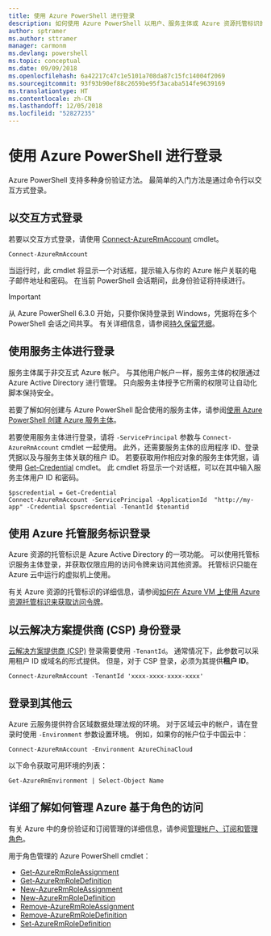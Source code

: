 ```yaml
---
title: 使用 Azure PowerShell 进行登录
description: 如何使用 Azure PowerShell 以用户、服务主体或 Azure 资源托管标识的形式登录。
author: sptramer
ms.author: sttramer
manager: carmonm
ms.devlang: powershell
ms.topic: conceptual
ms.date: 09/09/2018
ms.openlocfilehash: 6a42217c47c1e5101a708da87c15fc14004f2069
ms.sourcegitcommit: 93f93b90ef88c2659be95f3acaba514fe9639169
ms.translationtype: HT
ms.contentlocale: zh-CN
ms.lasthandoff: 12/05/2018
ms.locfileid: "52827235"
---
```

# <a name="sign-in-with-azure-powershell"></a>使用 Azure PowerShell 进行登录

Azure PowerShell 支持多种身份验证方法。 最简单的入门方法是通过命令行以交互方式登录。

## <a name="sign-in-interactively"></a>以交互方式登录

若要以交互方式登录，请使用 [Connect-AzureRmAccount](/powershell/module/azurerm.profile/connect-azurermaccount) cmdlet。

```azurepowershell-interactive
Connect-AzureRmAccount
```

当运行时，此 cmdlet 将显示一个对话框，提示输入与你的 Azure 帐户关联的电子邮件地址和密码。 在当前 PowerShell 会话期间，此身份验证将持续进行。

> [!IMPORTANT]
> 从 Azure PowerShell 6.3.0 开始，只要你保持登录到 Windows，凭据将在多个 PowerShell 会话之间共享。 有关详细信息，请参阅[持久保留凭据](context-persistence.md)。

## <a name="sign-in-with-a-service-principal"></a>使用服务主体进行登录

服务主体属于非交互式 Azure 帐户。 与其他用户帐户一样，服务主体的权限通过 Azure Active Directory 进行管理。 只向服务主体授予它所需的权限可让自动化脚本保持安全。

若要了解如何创建与 Azure PowerShell 配合使用的服务主体，请参阅[使用 Azure PowerShell 创建 Azure 服务主体](create-azure-service-principal-azureps.md)。

若要使用服务主体进行登录，请将 `-ServicePrincipal` 参数与 `Connect-AzureRmAccount` cmdlet 一起使用。 此外，还需要服务主体的应用程序 ID、登录凭据以及与服务主体关联的租户 ID。 若要获取用作相应对象的服务主体凭据，请使用 [Get-Credential](/powershell/module/microsoft.powershell.security/get-credential) cmdlet。 此 cmdlet 将显示一个对话框，可以在其中输入服务主体用户 ID 和密码。

```azurepowershell-interactive
$pscredential = Get-Credential
Connect-AzureRmAccount -ServicePrincipal -ApplicationId  "http://my-app" -Credential $pscredential -TenantId $tenantid
```

## <a name="sign-in-using-an-azure-managed-service-identity"></a>使用 Azure 托管服务标识登录

Azure 资源的托管标识是 Azure Active Directory 的一项功能。 可以使用托管标识服务主体登录，并获取仅限应用的访问令牌来访问其他资源。 托管标识只能在 Azure 云中运行的虚拟机上使用。

有关 Azure 资源的托管标识的详细信息，请参阅[如何在 Azure VM 上使用 Azure 资源托管标识来获取访问令牌](/azure/active-directory/managed-identities-azure-resources/how-to-use-vm-token)。

## <a name="sign-in-as-a-cloud-solution-provider-csp"></a>以云解决方案提供商 (CSP) 身份登录

[云解决方案提供商 (CSP)](https://azure.microsoft.com/en-us/offers/ms-azr-0145p/) 登录需要使用 `-TenantId`。 通常情况下，此参数可以采用租户 ID 或域名的形式提供。 但是，对于 CSP 登录，必须为其提供**租户 ID**。

```azurepowershell-interactive
Connect-AzureRmAccount -TenantId 'xxxx-xxxx-xxxx-xxxx'
```

## <a name="sign-in-to-another-cloud"></a>登录到其他云

Azure 云服务提供符合区域数据处理法规的环境。
对于区域云中的帐户，请在登录时使用 `-Environment` 参数设置环境。
例如，如果你的帐户位于中国云中：

```azurepowershell-interactive
Connect-AzureRmAccount -Environment AzureChinaCloud
```

以下命令获取可用环境的列表：

```azurepowershell-interactive
Get-AzureRmEnvironment | Select-Object Name
```

## <a name="learn-more-about-managing-azure-role-based-access"></a>详细了解如何管理 Azure 基于角色的访问

有关 Azure 中的身份验证和订阅管理的详细信息，请参阅[管理帐户、订阅和管理角色](/azure/active-directory/role-based-access-control-configure)。

用于角色管理的 Azure PowerShell cmdlet：

* [Get-AzureRmRoleAssignment](/powershell/module/AzureRM.Resources/Get-AzureRmRoleAssignment)
* [Get-AzureRmRoleDefinition](/powershell/module/AzureRM.Resources/Get-AzureRmRoleDefinition)
* [New-AzureRmRoleAssignment](/powershell/module/AzureRM.Resources/New-AzureRmRoleAssignment)
* [New-AzureRmRoleDefinition](/powershell/module/AzureRM.Resources/New-AzureRmRoleDefinition)
* [Remove-AzureRmRoleAssignment](/powershell/module/AzureRM.Resources/Remove-AzureRmRoleAssignment)
* [Remove-AzureRmRoleDefinition](/powershell/module/AzureRM.Resources/Remove-AzureRmRoleDefinition)
* [Set-AzureRmRoleDefinition](/powershell/module/AzureRM.Resources/Set-AzureRmRoleDefinition)
